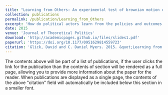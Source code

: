 ```yaml
---
title: "Learning from Others: An experimental test of brownian motion uncertainty models"
collection: publications
permalink: /publication/Learning_from_Others
excerpt: 'How do political actors learn from the policies and outcomes of others when the connection between policy and outcomes is uncertain? In this paper, we develop and test a model of learning in an environment where the uncertainty in the connection between policy and outcomes is characterized by Browninan motion, limiting what actors can learn from others’ actions and outcomes.'
date: 2015
venue: 'Journal of Theoretical Politics'
download: 'http://academicpages.github.io/files/slides1.pdf'
paperurl: 'https://doi.org/10.1177/0951629814559723'
citation: 'Glick, David and C. Daniel Myers. 2015. &quot;Learning from Others: an experimental test of brownian motion uncertainty models&quot; <i>Journal of Theoretical Politics</i>. 27(4).'
---
```


The contents above will be part of a list of publications, if the user clicks the link for the publication than the contents of section will be rendered as a full page, allowing you to provide more information about the paper for the reader. When publications are displayed as a single page, the contents of the above "citation" field will automatically be included below this section in a smaller font.
